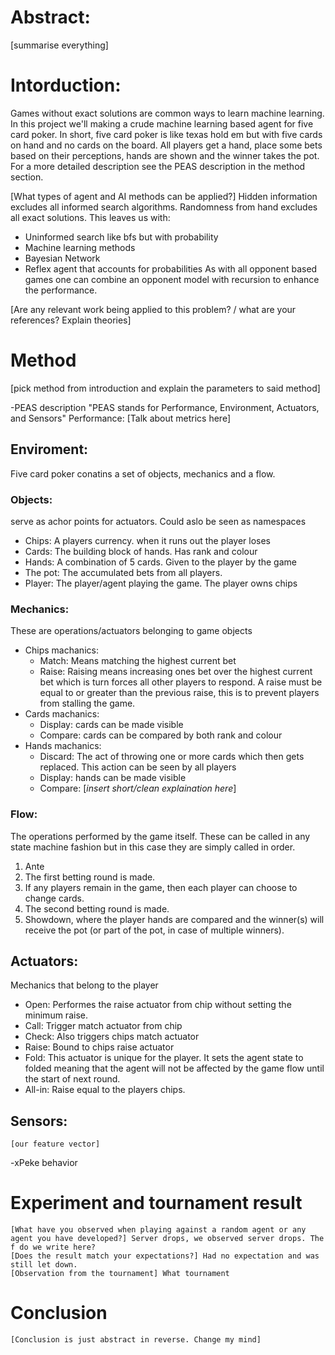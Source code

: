 # Abstract:
[summarise everything]

# Intorduction:
Games without exact solutions are common ways to learn machine learning. In this project we'll making a crude machine learning based agent for five card poker. In short, five card poker is like texas hold em but with five cards on hand and no cards on the board. All players get a hand, place some bets based on their perceptions, hands are shown and the winner takes the pot. For a more detailed description see the PEAS description in the method section. 

[What types of agent and AI methods can be applied?]
Hidden information excludes all informed search algorithms. Randomness from hand excludes all exact solutions. This leaves us with:

* Uninformed search like bfs but with probability
* Machine learning methods
* Bayesian Network
* Reflex agent that accounts for probabilities
As with all opponent based games one can combine an opponent model with recursion to enhance the performance. 

[Are any relevant work being applied to this problem? / what are your references? Explain theories]

# Method
[pick method from introduction and explain the parameters to said method]

-PEAS description
"PEAS stands for Performance, Environment, Actuators, and Sensors"
Performance:
	[Talk about metrics here]

## Enviroment:
Five card poker conatins a set of objects, mechanics and a flow. 

### Objects: 
serve as achor points for actuators. Could aslo be seen as namespaces
* Chips: A players currency. when it runs out the player loses
* Cards: The building block of hands. Has rank and colour
* Hands: A combination of 5 cards. Given to the player by the game
* The pot: The accumulated bets from all players. 
* Player: The player/agent playing the game. The player owns chips

### Mechanics: 
These are operations/actuators belonging to game objects
* Chips machanics:
	* Match: 
		Means matching the highest current bet
	* Raise:
		Raising means increasing ones bet over the highest current bet which is turn forces all other players to respond. A raise must be equal to or greater than the previous raise, this is to prevent players from stalling the game.
* Cards machanics:
	* Display: cards can be made visible
	* Compare: cards can be compared by both rank and colour
* Hands machanics:
    * Discard: The act of throwing one or more cards which then gets replaced. This action can be seen by all players
	* Display: hands can be made visible
	* Compare: 
	[*insert short/clean explaination here*]

### Flow: 
The operations performed by the game itself. These can be called in any state machine fashion but in this case they are simply called in order.
1. Ante
2. The first betting round is made.
3. If any players remain in the game, then each player can choose to change cards.
4. The second betting round is made.
5. Showdown, where the player hands are compared and the winner(s) will receive the pot (or part of the pot, in case of multiple winners).

## Actuators: 
Mechanics that belong to the player
* Open: Performes the raise actuator from chip without setting the minimum raise.
* Call: Trigger match actuator from chip
* Check: Also triggers chips match actuator
* Raise: Bound to chips raise actuator
* Fold: This actuator is unique for the player. It sets the agent state to folded meaning that the agent will not be affected by the game flow until the start of next round.
* All-in: Raise equal to the players chips.

## Sensors:
	[our feature vector]
	
-xPeke behavior

# Experiment and tournament result
	[What have you observed when playing against a random agent or any agent you have developed?] Server drops, we observed server drops. The f do we write here?
	[Does the result match your expectations?] Had no expectation and was still let down.
	[Observation from the tournament] What tournament

# Conclusion
	[Conclusion is just abstract in reverse. Change my mind]